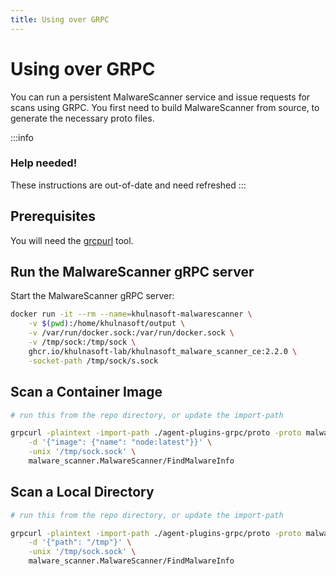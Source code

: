 ```yaml
---
title: Using over GRPC
---
```


# Using over GRPC

You can run a persistent MalwareScanner service and issue requests for scans using GRPC.  You first need to build MalwareScanner from source, to generate the necessary proto files.

:::info

### Help needed!

These instructions are out-of-date and need refreshed
:::

## Prerequisites

You will need the [grcpurl](https://github.com/fullstorydev/grpcurl) tool.


## Run the MalwareScanner gRPC server

Start the MalwareScanner gRPC server:

```bash
docker run -it --rm --name=khulnasoft-malwarescanner \
	-v $(pwd):/home/khulnasoft/output \
	-v /var/run/docker.sock:/var/run/docker.sock \
	-v /tmp/sock:/tmp/sock \
	ghcr.io/khulnasoft-lab/khulnasoft_malware_scanner_ce:2.2.0 \
	-socket-path /tmp/sock/s.sock
```


## Scan a Container Image

```bash
# run this from the repo directory, or update the import-path

grpcurl -plaintext -import-path ./agent-plugins-grpc/proto -proto malware_scanner.proto \
    -d '{"image": {"name": "node:latest"}}' \
    -unix '/tmp/sock.sock' \
    malware_scanner.MalwareScanner/FindMalwareInfo
```

## Scan a Local Directory

```bash
# run this from the repo directory, or update the import-path

grpcurl -plaintext -import-path ./agent-plugins-grpc/proto -proto malware_scanner.proto \
	-d '{"path": "/tmp"}' \
	-unix '/tmp/sock.sock' \
	malware_scanner.MalwareScanner/FindMalwareInfo
```

